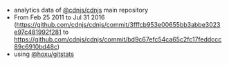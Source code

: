  - analytics data of [@cdnjs/cdnjs](https://github.com/cdnjs/cdnjs) main repository
  - From Feb 25 2011 to Jul 31 2016 (https://github.com/cdnjs/cdnjs/commit/3fffcb953e00655bb3abbe3023e97c481992f281 to https://github.com/cdnjs/cdnjs/commit/bd9c67efc54ca65c2fc17feddccc89c6910bd48c)
 - using [@hoxu/gitstats](https://github.com/hoxu/gitstats)
